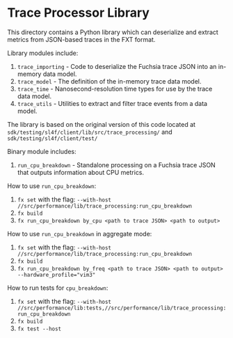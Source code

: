 # Trace Processor Library

This directory contains a Python library which can deserialize and extract metrics from JSON-based traces in the FXT format.

Library modules include:
1. `trace_importing` - Code to deserialize the Fuchsia trace JSON into an in-memory data model.
1. `trace_model` - The definition of the in-memory trace data model.
1. `trace_time` - Nanosecond-resolution time types for use by the trace data model.
1. `trace_utils` - Utilities to extract and filter trace events from a data model.

The library is based on the original version of this code located at
`sdk/testing/sl4f/client/lib/src/trace_processing/` and `sdk/testing/sl4f/client/test/`

Binary module includes:
1. `run_cpu_breakdown` - Standalone processing on a Fuchsia trace JSON that outputs information about CPU metrics.

How to use `run_cpu_breakdown`:
1. `fx set` with the flag: `--with-host //src/performance/lib/trace_processing:run_cpu_breakdown`
1. `fx build`
1. `fx run_cpu_breakdown by_cpu <path to trace JSON> <path to output>`

How to use `run_cpu_breakdown` in aggregate mode:
1. `fx set` with the flag: `--with-host //src/performance/lib/trace_processing:run_cpu_breakdown`
1. `fx build`
1. `fx run_cpu_breakdown by_freq <path to trace JSON> <path to output> --hardware_profile="vim3"`

How to run tests for `cpu_breakdown`:
1. `fx set` with the flag: `--with-host //src/performance/lib:tests,//src/performance/lib/trace_processing:run_cpu_breakdown`
1. `fx build`
1. `fx test --host`
